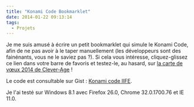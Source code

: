 ```yaml
---
title: "Konami Code Bookmarklet"
date: 2014-01-22 09:13:14
tags:
  - Projets
---
```


Je me suis amusé à écrire un petit bookmarklet qui simule le Konami Code, afin de ne pas avoir à le taper manuellement (les développeurs sont des fainénants, vous ne le saviez pas&nbsp;?). Si cela vous intéresse, cliquez-glissez ce lien dans votre barre de favoris et testez-le, au hasard, sur [la carte de vœux 2014 de Clever-Age](http://fr.clever-age.com/voeux/2014/ "Clever Age – Pour 2014, vous confie tous ses projets d")&nbsp;!

Le code est consultable sur Gist&nbsp;: [Konami code IIFE](https://gist.github.com/borisschapira/8543238 "Gist for a Konami Code Bookmarklet").

<script src="https://gist.github.com/borisschapira/8543238.js"></script>

Je l'ai testé sur Windows 8.1 avec Firefox 26.0, Chrome 32.0.1700.76 et IE 11.0.
